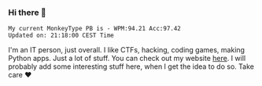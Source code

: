 ### Hi there 👋
<!-- PB START -->
```
My current MonkeyType PB is - WPM:94.21 Acc:97.42
Updated on: 21:18:00 CEST Time
```
<!-- PB END -->
I'm an IT person, just overall. I like CTFs, hacking, coding games, making Python apps. Just a lot of stuff.
You can check out my website [here](https://skill3472.github.io/).
I will probably add some interesting stuff here, when I get the idea to do so. Take care ❤️
